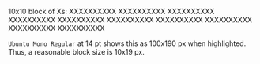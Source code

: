 10x10 block of Xs:
XXXXXXXXXX
XXXXXXXXXX
XXXXXXXXXX
XXXXXXXXXX
XXXXXXXXXX
XXXXXXXXXX
XXXXXXXXXX
XXXXXXXXXX
XXXXXXXXXX
XXXXXXXXXX

`Ubuntu Mono Regular` at 14 pt shows this as 100x190 px when highlighted.
Thus, a reasonable block size is 10x19 px.
